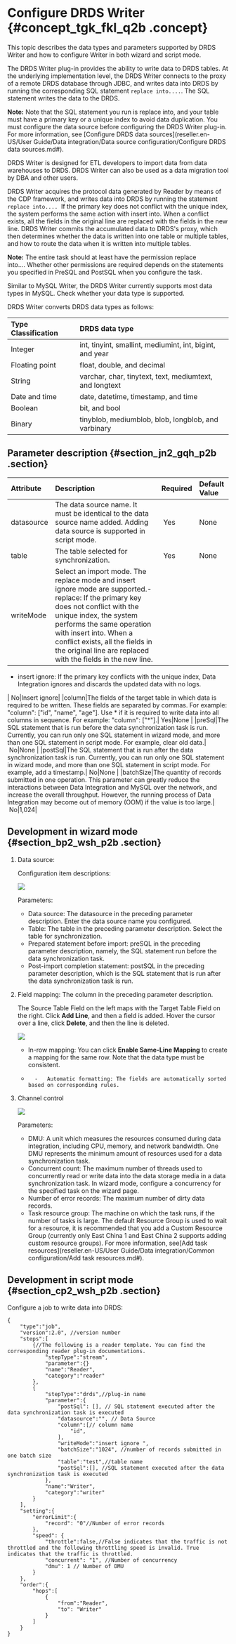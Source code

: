 # Configure DRDS Writer {#concept_tgk_fkl_q2b .concept}

This topic describes the data types and parameters supported by DRDS Writer and how to configure Writer in both wizard and script mode.

The DRDS Writer plug-in provides the ability to write data to DRDS tables. At the underlying implementation level, the DRDS Writer connects to the proxy of a remote DRDS database through JDBC, and writes data into DRDS by running the corresponding SQL statement `replace into....`. The SQL statement writes the data to the DRDS.

**Note:** Note that the SQL statement you run is replace into, and your table must have a primary key or a unique index to avoid data duplication. You must configure the data source before configuring the DRDS Writer plug-in. For more information, see [Configure DRDS data sources](reseller.en-US/User Guide/Data integration/Data source configuration/Configure DRDS data sources.md#).

DRDS Writer is designed for ETL developers to import data from data warehouses to DRDS. DRDS Writer can also be used as a data migration tool by DBA and other users.

DRDS Writer acquires the protocol data generated by Reader by means of the CDP framework, and writes data into DRDS by running the statement `replace into....`  If the primary key does not conflict with the unique index, the system performs the same action with insert into. When a conflict exists, all the fields in the original line are replaced with the fields in the new line. DRDS Writer commits the accumulated data to DRDS's proxy, which then determines whether the data is written into one table or multiple tables, and how to route the data when it is written into multiple tables.

**Note:** The entire task should at least have the permission replace into.... Whether other permissions are required depends on the statements you specified in PreSQL and PostSQL when you configure the task.

Similar to MySQL Writer, the DRDS Writer currently supports most data types in MySQL. Check whether your data type is supported.

DRDS Writer converts DRDS data types as follows:

|Type Classification|DRDS data type|
|:------------------|:-------------|
|Integer|int, tinyint, smallint, mediumint, int, bigint, and year|
|Floating point|float, double, and decimal|
|String|varchar, char, tinytext, text, mediumtext, and longtext|
|Date and time|date, datetime, timestamp, and time|
|Boolean|bit, and bool|
|Binary|tinyblob, mediumblob, blob, longblob, and varbinary|

## Parameter description​ {#section_jn2_gqh_p2b .section}

|Attribute|Description|Required|Default Value|
|:--------|:----------|:-------|:------------|
|datasource|The data source name. It must be identical to the data source name added. Adding data source is supported in script mode.| Yes|None|
|table|The table selected for synchronization.| Yes|None|
|writeMode|Select an import mode. The replace mode and insert ignore mode are supported.-   replace: If the primary key does not conflict with the unique index, the system performs the same operation with insert into. When a conflict exists, all the fields in the original line are replaced with the fields in the new line.
-   insert ignore: If the primary key conflicts with the unique index, Data Integration ignores and discards the updated data with no logs.

| No|Insert ignore|
|column|The fields of the target table in which data is required to be written. These fields are separated by commas. For example: "column": \["id", "name", "age"\]. Use \* if it is required to write data into all columns in sequence. For example: "column": \["\*"\].| Yes|None |
|preSql|The SQL statement that is run before the data synchronization task is run. Currently, you can run only one SQL statement in wizard mode, and more than one SQL statement in script mode. For example, clear old data.| No|None |
|postSql|The SQL statement that is run after the data synchronization task is run. Currently, you can run only one SQL statement in wizard mode, and more than one SQL statement in script mode. For example, add a timestamp.| No|None |
|batchSize|The quantity of records submitted in one operation. This parameter can greatly reduce the interactions between Data Integration and MySQL over the network, and increase the overall throughput. However, the running process of Data Integration may become out of memory \(OOM\) if the value is too large.| No|1,024|

## Development in wizard mode {#section_bp2_wsh_p2b .section}

1.  Data source: 

    Configuration item descriptions:

    ![](http://static-aliyun-doc.oss-cn-hangzhou.aliyuncs.com/assets/img/16242/15514320058013_en-US.png)

    Parameters:

    -   Data source: The datasource in the preceding parameter description. Enter the data source name you configured.
    -   Table: The table in the preceding parameter description. Select the table for synchronization.
    -   Prepared statement before import: preSQL in the preceding parameter description, namely, the SQL statement run before the data synchronization task.
    -   Post-import completion statement: postSQL in the preceding parameter description, which is the SQL statement that is run after the data synchronization task is run.
2.  Field mapping: The column in the preceding parameter description.

    The Source Table Field on the left maps with the Target Table Field on the right. Click **Add Line**, and then a field is added. Hover the cursor over a line, click **Delete**, and then the line is deleted.

    ![](http://static-aliyun-doc.oss-cn-hangzhou.aliyuncs.com/assets/img/16242/15514320058014_en-US.png)

    -   In-row mapping: You can click **Enable Same-Line Mapping** to create a mapping for the same row. Note that the data type must be consistent.
    -       -   Automatic formatting: The fields are automatically sorted based on corresponding rules.
3.  Channel control

    ![](http://static-aliyun-doc.oss-cn-hangzhou.aliyuncs.com/assets/img/16221/15514320057675_en-US.png)

    Parameters:

    -   DMU: A unit which measures the resources consumed during data integration, including CPU, memory, and network bandwidth. One DMU represents the minimum amount of resources used for a data synchronization task.
    -   Concurrent count: The maximum number of threads used to concurrently read or write data into the data storage media in a data synchronization task. In wizard mode, configure a concurrency for the specified task on the wizard page.
    -   Number of error records: The maximum number of dirty data records.
    -   Task resource group: The machine on which the task runs, if the number of tasks is large. The default Resource Group is used to wait for a resource, it is recommended that you add a Custom Resource Group \(currently only East China 1 and East China 2 supports adding custom resource groups\). For more information, see[Add task resources](reseller.en-US/User Guide/Data integration/Common configuration/Add task resources.md#).

## Development in script mode {#section_cp2_wsh_p2b .section}

Configure a job to write data into DRDS:

```
{
    "type":"job",
    "version":2.0", //version number
    "steps":[
        {//The following is a reader template. You can find the corresponding reader plug-in documentations.
            "stepType":"stream",
            "parameter":{}
            "name":"Reader",
            "category":"reader"
        },
        {
            "stepType":"drds",//plug-in name
            "parameter":{
                "postSql": [], // SQL statement executed after the data synchronization task is executed
                "datasource":"", // Data Source
                "column":[// column name
                    "id",
                ],
                "writeMode":"insert ignore ",
                "batchSize":"1024", //number of records submitted in one batch size
                "table":"test",//table name
                "postSql":[], //SQL statement executed after the data synchronization task is executed
            },
            "name":"Writer",
            "category":"writer"
        }
    ],
    "setting":{
        "errorLimit":{
            "record": "0"//Number of error records
        },
        "speed": {
            "throttle":false,//False indicates that the traffic is not throttled and the following throttling speed is invalid. True indicates that the traffic is throttled.
            "concurrent": "1", //Number of concurrency
            "dmu": 1 // Number of DMU
        }
    },
    "order":{
        "hops":[
            {
                "from":"Reader",
                "to": "Writer"
            }
        ]
    }
}
```

